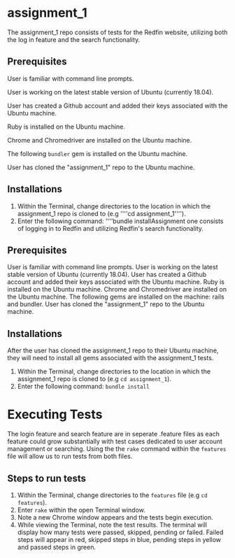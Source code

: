 # assignment_1

The assignment_1 repo consists of tests for the Redfin website, utilizing both the log in feature and the search functionality.

## Prerequisites

User is familiar with command line prompts.

User is working on the latest stable version of Ubuntu (currently 18.04).

User has created a Github account and added their keys associated with the Ubuntu machine.

Ruby is installed on the Ubuntu machine.

Chrome and Chromedriver are installed on the Ubuntu machine.

The following ```bundler``` gem is installed on the Ubuntu machine.

User has cloned the "assignment_1" repo to the Ubuntu machine.

## Installations

1. Within the Terminal, change directories to the location in which the assignment_1 repo is cloned to (e.g ''''cd assignment_1'''').
2. Enter the following command: ''''bundle installAssignment one consists of logging in to Redfin and utilizing Redfin's search functionality.

## Prerequisites

User is familiar with command line prompts.
User is working on the latest stable version of Ubuntu (currently 18.04).
User has created a Github account and added their keys associated with the Ubuntu machine.
Ruby is installed on the Ubuntu machine.
Chrome and Chromedriver are installed on the Ubuntu machine.
The following gems are installed on the machine: rails and bundler.
User has cloned the "assignment_1" repo to the Ubuntu machine.

## Installations
After the user has cloned the assignment_1 repo to their Ubuntu machine, they will need to install all gems associated with the assignment_1 tests.

1. Within the Terminal, change directories to the location in which the assignment_1 repo is cloned to (e.g ```cd assignment_1```).
2. Enter the following command: ```bundle install```

# Executing Tests

The login feature and search feature are in seperate .feature files as each feature could grow substantially with test cases dedicated to user account management or searching. Using the the ```rake``` command within the ```features``` file will allow us to run tests from both files.

## Steps to run tests

1. Within the Terminal, change directories to the ```features``` file (e.g ```cd features```).
2. Enter ```rake``` within the open Terminal window.
3. Note a new Chrome window appears and the tests begin execution.
4. While viewing the Terminal, note the test results. The terminal will display how many tests were passed, skipped, pending or failed. Failed steps will appear in red, skipped steps in blue, pending steps in yellow and passed steps in green.
